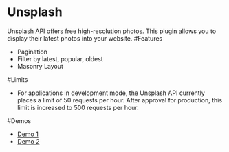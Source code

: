 # Unsplash
Unsplash API offers free high-resolution photos. This plugin allows you to display their latest photos into your website.
#Features
* Pagination
* Filter by latest, popular, oldest
* Masonry Layout

#Limits
* For applications in development mode, the Unsplash API currently places a limit of 50 requests per hour. After approval for production, this limit is increased to 500 requests per hour.

#Demos
* <a target="_blank" href="http://juanvargas.net/Unsplash/">Demo 1</a>
* <a target="_blank" href="http://codepen.io/juanv911/pen/xwMvzp">Demo 2</a>
